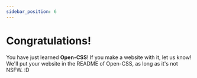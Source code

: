 ```yaml
---
sidebar_position: 6
---
```


# Congratulations!

You have just learned **Open-CSS**! If you make a website with it, let us know! We'll put your website in the README of Open-CSS, as long as it's not NSFW. :D